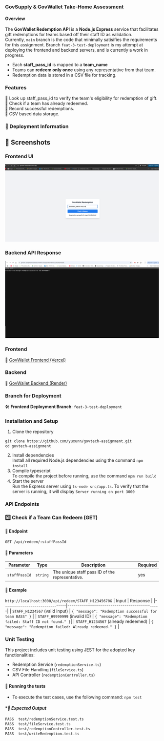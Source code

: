 ### GovSupply & GovWallet Take-Home Assessment

#### Overview 
The **GovWallet Redemption API** is a **Node.js Express** service that facilitates gift redemptions for teams based off their staff ID as validation. \
Currently, ```main``` branch is the code that minimally satisifies the requirements for this assignment. Branch ```feat-3-test-deployment``` is my attempt at deploying the frontend and backend servers, and is currently a work in progress. 

- Each **staff_pass_id** is mapped to a **team_name**
- Teams can **redeem only once** using any representative from that team. 
- Redemption data is stored in a CSV file for tracking. 

### Features 
🎁 Look up staff_pass_id to verify the team's eligibility for redemption of gift.\
🎁 Check if a team has already redeemed. \
🎁 Record successful redemptions. \
🎁 CSV based data storage.

### 🍓 Deployment Information

## 📸 Screenshots

### **Frontend UI**
![Frontend Screenshot](test.png)

### **Backend API Response**
![Backend Response](test2.png)


### **Frontend**
🔗 [GovWallet Frontend (Vercel)](https://govtech-assignment.vercel.app/)

### **Backend**
🔗 [GovWallet Backend (Render)](https://govtech-assignment-backend.onrender.com)

### **Branch for Deployment**
🛠️ **Frontend Deployment Branch**: `feat-3-test-deployment`


### Installation and Setup 
1. Clone the repository 
```
git clone https://github.com/yuxunn/govtech-assignment.git
cd govtech-assignment
```
2. Install dependencies \
Install all required Node.js dependencies using the command `npm install`
3. Compile typescript\
To compile the project before running, use the command `npm run build`
4. Start the server \
Run the Express server using `ts-node src/app.ts`. To verify that the server is running, it will display ```Server running on port 3000``` 

### API Endpoints 
### **1️⃣ Check if a Team Can Redeem (GET)**
#### **📌 Endpoint**
```http
GET /api/redeem/:staffPassId
```
####  **📝 Parameters**
| Parameter      | Type     | Description                                      | Required |
|--------------|---------|--------------------------------------------------|----------|
| `staffPassId` | `string` | The unique staff pass ID of the representative. | yes   |

####  **📝 Example**
```http://localhost:3000/api/redeem/STAFF_H12345670G```
| Input                         | Response                                      |
|--------------------------------|-----------------------------------------------|
| `STAFF_H1234567` (valid input) | `{ "message": "Redemption successful for team BASS" }`                        |
| `STAFF_H9999999` (invalid ID)  | `{ "message": "Redemption failed: Staff ID not found." }`|
| `STAFF_H1234567` (already redeemed) | `{ "message": "Redemption failed: Already redeemed." }` |

### Unit Testing
This project includes unit testing using JEST for the adopted key functionalities: 
- Redemption Service (`redemptionService.ts`)
- CSV File Handling (`fileService.ts`)
- API Controller (`redemptionController.ts`)
#### **📌 Running the tests**
- To execute the test cases, use the following command: 
```npm test```
####  **📝 Expected Output*
```
PASS  test/redemptionService.test.ts
PASS  test/fileService.test.ts
PASS  test/redemptionController.test.ts
PASS  test/writeRedemption.test.ts
```


